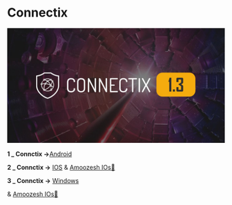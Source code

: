 <h1>Connectix </h1>


![alt text](image/c1.jpg "Title")



 **1 _ Connctix →**[Android](https://apps.irancdn.org/android/Connectix-1.3.2.apk)
 
**2 _ Connctix →** [IOS](http://testflight.apple.com/join/ATDvld9Y)  & [Amoozesh IOs🎥](https://drive.google.com/file/d/1ZNYhNTZCxctBvze1bEsSok4ujWjHx756/view?usp=drive_web)


**3 _ Connctix →** [Windows](https://apps.irancdn.org/windows/Connectix-1.3.2.zip)

& [Amoozesh IOs🎥](https://drive.google.com/file/d/1ZNYhNTZCxctBvze1bEsSok4ujWjHx756/view?usp=drive_web)


